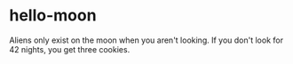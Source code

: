 # hello-moon
Aliens only exist on the moon when you aren't looking.
If you don't look for 42 nights, you get three cookies.
